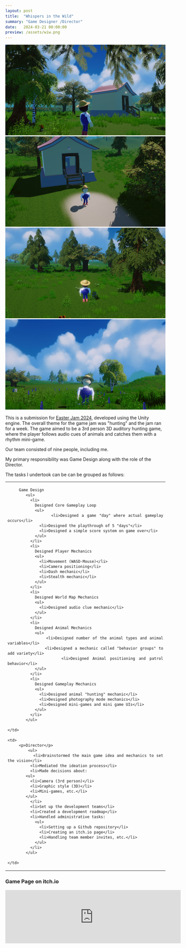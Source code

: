 ```yaml
---
layout: post
title:  "Whispers in the Wild"
summary: "Game Designer /Director"
date:   2024-03-21 00:00:00
preview: /assets/wiw.png
---
```


![Picture 1](/assets/wiw_1.jpg)
![Picture 2](/assets/wiw_2.jpg)
![Picture 3](/assets/wiw_3.jpg)
![Picture 4](/assets/wiw_4.jpg)

This is a submission for [Easter Jam 2024](https://itch.io/jam/easter-jam-2024), developed using the Unity engine. The overall theme for the game jam was "hunting" and the jam ran for a week. The game aimed to be a 3rd person 3D auditory hunting game, where the player follows audio cues of animals and catches them with a rhythm mini-game.

Our team consisted of nine people, including me.

My primary responsibility was Game Design along with the role of the Director.

The tasks I undertook can be can be grouped as follows:

<table>
  <tr class="border-bottom">
    <td  style="text-align:justify">
		
		 Game Design
			<ul>
			  <li>
				Designed Core Gameplay Loop
				<ul>
				  <li>Designed a game "day" where actual gameplay occurs</li>
				  <li>Designed the playthrough of 5 "days"</li>
				  <li>Designed a simple score system on game over</li>
				</ul>
			  </li>
			  <li>
				Designed Player Mechanics
				<ul>
				  <li>Movement (WASD-Mouse)</li>
				  <li>Camera positioning</li>
				  <li>Dash mechanic</li>
				  <li>Stealth mechanic</li>
				</ul>
			  </li>
			  <li>
				Designed World Map Mechanics
				<ul>
				  <li>Designed audio clue mechanic</li>
				</ul>
			  </li>
			  <li>
				Designed Animal Mechanics
				<ul>
				  <li>Designed number of the animal types and animal variables</li>
				  <li>Designed a mechanic called "behavior groups" to add variety</li>
				  <li>Designed Animal positioning and patrol behavior</li>
				</ul>
			  </li>
			  <li>
				Designed Gameplay Mechanics
				<ul>
				  <li>Designed animal "hunting" mechanic</li>
				  <li>Designed photography mode mechanics</li>
				  <li>Designed mini-games and mini game UIs</li>
				</ul>
			  </li>
			</ul>
		
	</td>
	
    <td>
		 <p>Director</p>
			 <ul>
			  <li>Brainstormed the main game idea and mechanics to set the vision</li>
			  <li>Mediated the ideation process</li>
			  <li>Made decisions about:
			<ul>
			  <li>Camera (3rd person)</li>
			  <li>Graphic style (3D)</li>
			  <li>Mini-games, etc.</li>
			</ul>
			  </li>
			  <li>Set up the development teams</li>
			  <li>Created a development roadmap</li>
			  <li>Handled administrative tasks:
				<ul>
				  <li>Setting up a Github repository</li>
				  <li>Creating an itch.io page</li>
				  <li>Handling team member invites, etc.</li>
				</ul>
			  </li>
			</ul>

	</td>
  </tr>
</table>



### Game Page on itch.io

<iframe frameborder="0" src="https://itch.io/embed/2583046" width="552" height="167"><a href="https://htramu.itch.io/whispersinthewild">Whispers in the Wild</a></iframe>